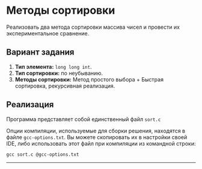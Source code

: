 # Методы сортировки
Реализовать два метода сортировки  массива  чисел  и  провести  их  экспериментальное  сравнение.

## Вариант задания
1. **Тип элемента:** `long long int`.
2. **Тип сортировки:** по неубыванию.
3. **Методы сортировки:** Метод простого выбора + Быстрая сортировка, рекурсивная реализация. 

## Реализация
Программа представляет собой единственный файл `sort.c`

Опции компиляции, используемые для сборки решения, находятся в файле `gcc-options.txt`.
Вы можете скопировать их в настройки своей IDE, либо использовать этот файл при компиляции из командной строки:

```console
gcc sort.c @gcc-options.txt
```

---


